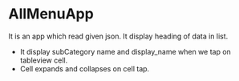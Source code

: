 # AllMenuApp
It is an app which read given json. It display heading of data in list.
- It display subCategory name and display_name when we tap on tableview cell.
- Cell expands and collapses on cell tap.
